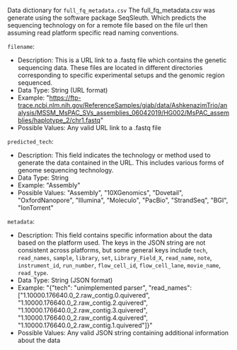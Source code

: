 Data dictionary for `full_fq_metadata.csv`
The full_fq_metadata.csv was generate using the software package SeqSleuth. Which predicts the sequencing technology on for a remote file based on the file url then assuming read platform specific read naming conventions.

`filename`:

- Description: This is a URL link to a .fastq file which contains the genetic sequencing data. These files are located in different directories corresponding to specific experimental setups and the genomic region sequenced.
- Data Type: String (URL format)
- Example: "https://ftp-trace.ncbi.nlm.nih.gov/ReferenceSamples/giab/data/AshkenazimTrio/analysis/MSSM_MsPAC_SVs_assemblies_06042019/HG002/MsPAC_assemblies/haplotype_2/chr1.fastq"
- Possible Values: Any valid URL link to a .fastq file

`predicted_tech`:

- Description: This field indicates the technology or method used to generate the data contained in the URL. This includes various forms of genome sequencing technology.
- Data Type: String
- Example: "Assembly"
- Possible Values: "Assembly", "10XGenomics", "Dovetail", "OxfordNanopore", "Illumina", "Moleculo", "PacBio", "StrandSeq", "BGI", "IonTorrent"

`metadata`:

- Description: This field contains specific information about the data based on the platform used. The keys in the JSON string are not consistent across platforms, but some general keys include `tech`, `read_names`, `sample`, `library`, `set`, `Library_Field_X`, `read_name`, `note`, `instrument_id`, `run_number`, `flow_cell_id`, `flow_cell_lane`, `movie_name`, `read_type`.
- Data Type: String (JSON format)
- Example: "{"tech": "unimplemented parser", "read_names": ["1.10000.176640.0_2.raw_contig.0.quivered", "1.10000.176640.0_2.raw_contig.2.quivered", "1.10000.176640.0_2.raw_contig.3.quivered", "1.10000.176640.0_2.raw_contig.4.quivered", "1.10000.176640.0_2.raw_contig.1.quivered"]}"
- Possible Values: Any valid JSON string containing additional information about the data
